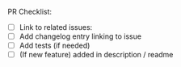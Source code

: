 PR Checklist:

- [ ] Link to related issues:
- [ ] Add changelog entry linking to issue
- [ ] Add tests (if needed)
- [ ] (If new feature) added in description / readme
